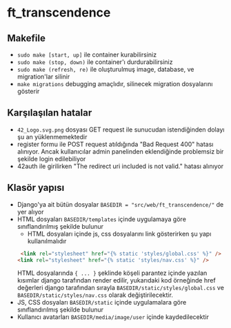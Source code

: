 # ft_transcendence

## Makefile
- `sudo make [start, up]` ile container kurabilirsiniz
- `sudo make (stop, down)` ile container'ı durdurabilirsiniz
- `sudo make (refresh, re)` ile oluşturulmuş image, database, ve migration'lar silinir
- `make migrations` debugging amaçlıdır,  silinecek migration dosyalarını gösterir

## Karşılaşılan hatalar
- `42_Logo.svg.png` dosyası GET request ile sunucudan istendiğinden dolayı şu an yüklenmemektedir
- register formu ile POST request atıldığında "Bad Request 400" hatası alınıyor. Ancak kullanıcılar admin panelinden eklendiğinde problemsiz bir şekilde login edilebiliyor
- 42auth ile girilirken "The redirect uri included is not valid." hatası alınıyor

## Klasör yapısı
- Django'ya ait bütün dosyalar `BASEDIR = "src/web/ft_transcendence/"` de yer alıyor
- HTML dosyaları `BASEDIR/templates` içinde uygulamaya göre sınıflandırılmış şekilde bulunur
	- HTML dosyaları içinde js, css dosyalarını link gösterirken şu yapı kullanılmalıdır
	```html
	 <link rel="stylesheet" href="{% static 'styles/global.css' %}" />
    <link rel="stylesheet" href="{% static 'styles/nav.css' %}" />
	```
	HTML dosyalarında `{ ... }`  şeklinde köşeli parantez içinde yazılan kısımlar django tarafından render edilir, yukarıdaki kod örneğinde href değerleri django tarafından sırayla
	`BASEDIR/static/styles/global.css` ve
	`BASEDIR/static/styles/nav.css`
	olarak değiştirilecektir.
- JS, CSS dosyaları `BASEDIR/static` içinde uygulamalara göre sınıflandırılmış şekilde bulunur
- Kullanıcı avatarları `BASEDIR/media/image/user` içinde kaydedilecektir
